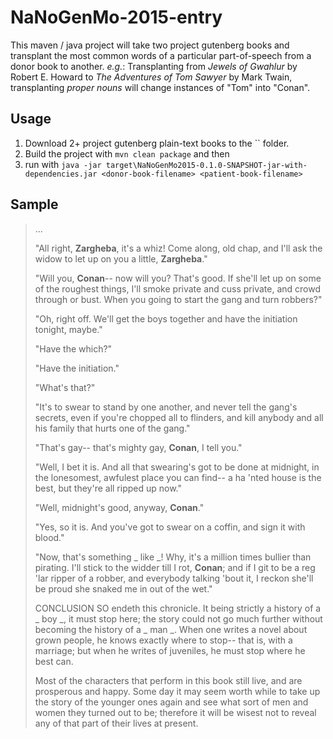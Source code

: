 # NaNoGenMo-2015-entry

This maven / java project will take two project gutenberg books and transplant the most common words of a particular part-of-speech from a donor book to another.  *e.g.*: Transplanting from *Jewels of Gwahlur* by Robert E. Howard to *The Adventures of Tom Sawyer* by Mark Twain, transplanting *proper nouns* will change instances of "Tom" into "Conan".

## Usage

1. Download 2+ project gutenberg plain-text books to the `` folder. 
2. Build the project with `mvn clean package` and then 
3. run with `java -jar target\NaNoGenMo2015-0.1.0-SNAPSHOT-jar-with-dependencies.jar <donor-book-filename> <patient-book-filename>`
 
## Sample

> ... 
>
> "All right, **Zargheba**, it's a whiz! Come along, old chap, and I'll ask the widow to let up on you a little, **Zargheba**."
> 
>  "Will you, **Conan**-- now will you? That's good. If she'll let up on some of the roughest things, I'll smoke private and cuss private, and crowd through or bust. When you going to start the gang and turn robbers?"
> 
>  "Oh, right off. We'll get the boys together and have the initiation tonight, maybe."
> 
>  "Have the which?"
> 
>  "Have the initiation."
> 
>  "What's that?"
> 
>  "It's to swear to stand by one another, and never tell the gang's secrets, even if you're chopped all to flinders, and kill anybody and all his family that hurts one of the gang."
> 
>  "That's gay-- that's mighty gay, **Conan**, I tell you."
> 
>  "Well, I bet it is. And all that swearing's got to be done at midnight, in the lonesomest, awfulest place you can find-- a ha 'nted house is the best, but they're all ripped up now."
> 
>  "Well, midnight's good, anyway, **Conan**."
> 
>  "Yes, so it is. And you've got to swear on a coffin, and sign it with blood."
> 
>  "Now, that's something _ like _! Why, it's a million times bullier than pirating. I'll stick to the widder till I rot, **Conan**; and if I git to be a reg 'lar ripper of a robber, and everybody talking 'bout it, I reckon she'll be proud she snaked me in out of the wet."
> 
>  CONCLUSION SO endeth this chronicle. It being strictly a history of a _ boy _, it must stop here; the story could not go much further without becoming the history of a _ man _. When one writes a novel about grown people, he knows exactly where to stop-- that is, with a marriage; but when he writes of juveniles, he must stop where he best can.
> 
>  Most of the characters that perform in this book still live, and are prosperous and happy. Some day it may seem worth while to take up the story of the younger ones again and see what sort of men and women they turned out to be; therefore it will be wisest not to reveal any of that part of their lives at present.

